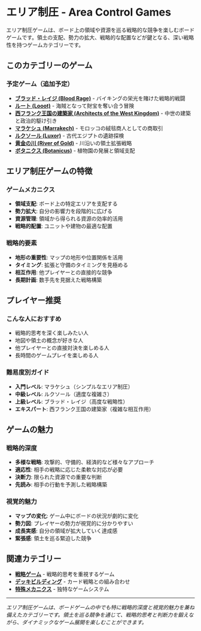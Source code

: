 # エリア制圧 - Area Control Games

エリア制圧ゲームは、ボード上の領域や資源を巡る戦略的な競争を楽しむボードゲームです。領土の支配、勢力の拡大、戦略的な配置などが鍵となる、深い戦略性を持つゲームカテゴリーです。

## このカテゴリーのゲーム

### 予定ゲーム（追加予定）

- **[ブラッド・レイジ (Blood Rage)](/games/blood-rage/)** - バイキングの栄光を賭けた戦略的戦闘
- **[ルート (Looot)](/games/looot/)** - 海賊となって財宝を奪い合う冒険
- **[西フランク王国の建築家 (Architects of the West Kingdom)](/games/architects-west-kingdom/)** - 中世の建築と政治的駆け引き
- **[マラケシュ (Marrakech)](/games/marrakech/)** - モロッコの絨毯商人としての商取引
- **[ルクソール (Luxor)](/games/luxor/)** - 古代エジプトの遺跡探検
- **[黄金の川 (River of Gold)](/games/river-of-gold/)** - 川沿いの領土拡張戦略
- **[ボタニクス (Botanicus)](/games/botanicus/)** - 植物園の発展と領域支配

## エリア制圧ゲームの特徴

### ゲームメカニクス
- **領域支配**: ボード上の特定エリアを支配する
- **勢力拡大**: 自分の影響力を段階的に広げる
- **資源管理**: 領域から得られる資源の効率的活用
- **戦略的配置**: ユニットや建物の最適な配置

### 戦略的要素
- **地形の重要性**: マップの地形や位置関係を活用
- **タイミング**: 拡張と守備のタイミングを見極める
- **相互作用**: 他プレイヤーとの直接的な競争
- **長期計画**: 数手先を見据えた戦略構築

## プレイヤー推奨

### こんな人におすすめ
- 戦略的思考を深く楽しみたい人
- 地図や領土の概念が好きな人
- 他プレイヤーとの直接対決を楽しめる人
- 長時間のゲームプレイを楽しめる人

### 難易度別ガイド
- **入門レベル**: マラケシュ（シンプルなエリア制圧）
- **中級レベル**: ルクソール（適度な複雑さ）
- **上級レベル**: ブラッド・レイジ（高度な戦略性）
- **エキスパート**: 西フランク王国の建築家（複雑な相互作用）

## ゲームの魅力

### 戦略的深度
- **多様な戦略**: 攻撃的、守備的、経済的など様々なアプローチ
- **適応性**: 相手の戦略に応じた柔軟な対応が必要
- **決断力**: 限られた資源での重要な判断
- **先読み**: 相手の行動を予測した戦略構築

### 視覚的魅力
- **マップの変化**: ゲーム中にボードの状況が劇的に変化
- **勢力図**: プレイヤーの勢力が視覚的に分かりやすい
- **成長実感**: 自分の領域が拡大していく達成感
- **緊張感**: 領土を巡る緊迫した競争

## 関連カテゴリー

- **[戦略ゲーム](/categories/strategy/)** - 戦略的思考を重視するゲーム
- **[デッキビルディング](/categories/deck-building/)** - カード戦略との組み合わせ
- **[特殊メカニクス](/categories/special-mechanics/)** - 独特なゲームシステム

---

*エリア制圧ゲームは、ボードゲームの中でも特に戦略的深度と視覚的魅力を兼ね備えたカテゴリーです。領土を巡る競争を通じて、戦略的思考と判断力を鍛えながら、ダイナミックなゲーム展開を楽しむことができます。*